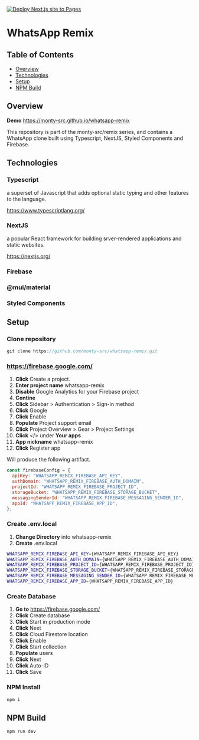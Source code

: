 [![Deploy Next.js site to Pages](https://github.com/monty-src/whatsapp-remix/actions/workflows/nextjs.yml/badge.svg?branch=master)](https://github.com/monty-src/whatsapp-remix/actions/workflows/nextjs.yml)

# WhatsApp Remix

## Table of Contents

- [Overview](#overview)
- [Technologies](#technologies)
- [Setup](#setup)
- [NPM Build](#npm-build)

## Overview

**Demo** https://monty-src.github.io/whatsapp-remix

This repository is part of the monty-src/remix series, and contains a WhatsApp clone built using Typescript, NextJS, Styled Components and Firebase.

## Technologies

### Typescript

a superset of Javascript that adds optional static typing and other features to the language.

https://www.typescriptlang.org/

### NextJS

a popular React framework for building srver-rendered applications and static websites.

https://nextjs.org/

### Firebase

### @mui/material

### Styled Components

## Setup

### Clone repository

```js
git clone https://github.com/monty-src/whatsapp-remix.git
```

### https://firebase.google.com/

1. **Click** Create a project.
2. **Enter project name** whatsapp-remix
3. **Disable** Google Analytics for your Firebase project
4. **Contine**
5. **Click** Sidebar > Authentication > Sign-in method
6. **Click** Google
7. **Click** Enable
8. **Populate** Project support email
9. **Click** Project Overview > Gear > Project Settings
10. **Click** </> under **Your apps**
11. **App nickname** whatsapp-remix
12. **Click** Register app

Will produce the following artifact.

```js
const firebaseConfig = {
  apiKey: "WHATSAPP_REMIX_FIREBASE_API_KEY",
  authDomain: "WHATSAPP_REMIX_FIREBASE_AUTH_DOMAIN",
  projectId: "WHATSAPP_REMIX_FIREBASE_PROJECT_ID",
  storageBucket: "WHATSAPP_REMIX_FIREBASE_STORAGE_BUCKET",
  messagingSenderId: "WHATSAPP_REMIX_FIREBASE_MESSAGING_SENDER_ID",
  appId: "WHATSAPP_REMIX_FIREBASE_APP_ID",
};
```

### Create .env.local

1. **Change Directory** into whatsapp-remix
2. **Create** .env.local

```bash
WHATSAPP_REMIX_FIREBASE_API_KEY={WHATSAPP_REMIX_FIREBASE_API_KEY}
WHATSAPP_REMIX_FIREBASE_AUTH_DOMAIN={WHATSAPP_REMIX_FIREBASE_AUTH_DOMAIN}
WHATSAPP_REMIX_FIREBASE_PROJECT_ID={WHATSAPP_REMIX_FIREBASE_PROJECT_ID}
WHATSAPP_REMIX_FIREBASE_STORAGE_BUCKET={WHATSAPP_REMIX_FIREBASE_STORAGE_BUCKET}
WHATSAPP_REMIX_FIREBASE_MESSAGING_SENDER_ID={WHATSAPP_REMIX_FIREBASE_MESSAGING_SENDER_ID}
WHATSAPP_REMIX_FIREBASE_APP_ID={WHATSAPP_REMIX_FIREBASE_APP_ID}
```

### Create Database

1. **Go to** https://firebase.google.com/
2. **Click** Create database
3. **Click** Start in production mode
4. **Click** Next
5. **Click** Cloud Firestore location
6. **Click** Enable
7. **Click** Start collection
8. **Populate** users
9. **Click** Next
10. **Click** Auto-ID
11. **Click** Save

### NPM Install

```js
npm i
```

## NPM Build

```js
npm run dev
```
